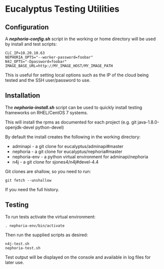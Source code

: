 # Eucalyptus Testing Utilities

Configuration
------
A **_nephoria-config.sh_** script in the working or home directory will be used by install and test scripts:

```
CLC_IP=10.20.10.63
NEPHORIA_OPTS="--worker-password=foobar"
N4J_OPTS="-Dpassword=foobar"
IMAGE_BASE_URL=http://MY_IMAGE_HOST/MY_IMAGE_PATH
```

This is useful for setting local options such as the IP of the cloud being tested and the SSH user/password to use.

Installation
------
The **_nephoria-install.sh_** script can be used to quickly install testing frameworks on RHEL/CentOS 7 systems.

This will install the rpms as documented for each project (e.g. git java-1.8.0-openjdk-devel python-devel)

By default the install creates the following in the working directory:

* adminapi - a git clone for eucalyptus/adminapi#master
* nephoria - a git clone for eucalyptus/nephoria#master
* nephoria-env - a python virtual environment for adminapi/nephoria
* n4j - a git clone for sjones4/n4j#devel-4.4

Git clones are shallow, so you need to run:

```
git fetch --unshallow
```

If you need the full history.

Testing
------
To run tests activate the virtual environment:

```
. nephoria-env/bin/activate
```

Then run the supplied scripts as desired:

```
n4j-test.sh
nephoria-test.sh
```

Test output will be displayed on the console and available in log files for later use.

